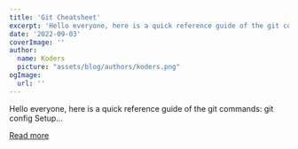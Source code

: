 ```yaml
---
title: 'Git Cheatsheet'
excerpt: 'Hello everyone, here is a quick reference guide of the git commands:           git config    Setup...'
date: '2022-09-03'
coverImage: ''
author:
  name: Koders
  picture: "assets/blog/authors/koders.png"
ogImage:
  url: ''
---
```


Hello everyone, here is a quick reference guide of the git commands:           git config    Setup...

[Read more](https://dev.to/sarath_pm/git-cheatsheet-414e)
